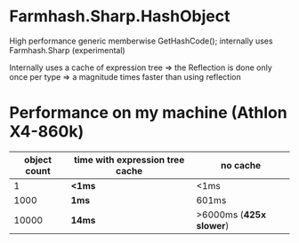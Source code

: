 

# Farmhash.Sharp.HashObject
High performance generic memberwise GetHashCode(); internally uses Farmhash.Sharp (experimental)

Internally uses a cache of expression tree => the Reflection is done only once per type => a magnitude times faster than using reflection

Performance on my machine (Athlon X4-860k)
======

| object count | time with expression tree cache | no cache                  |
|--------------|---------------------------------|---------------------------|
| 1            | **<1ms**                        | <1ms                      |
| 1000         | **1ms**                         | 601ms                     |
| 10000        | **14ms**                        | >6000ms (**425x slower**) |


